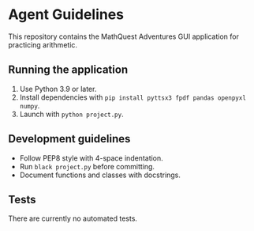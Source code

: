 # Agent Guidelines

This repository contains the MathQuest Adventures GUI application for practicing arithmetic.

## Running the application
1. Use Python 3.9 or later.
2. Install dependencies with `pip install pyttsx3 fpdf pandas openpyxl numpy`.
3. Launch with `python project.py`.

## Development guidelines
- Follow PEP8 style with 4-space indentation.
- Run `black project.py` before committing.
- Document functions and classes with docstrings.

## Tests
There are currently no automated tests.
